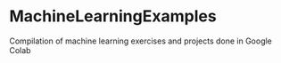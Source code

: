 # MachineLearningExamples
Compilation of machine learning exercises and projects done in Google Colab
